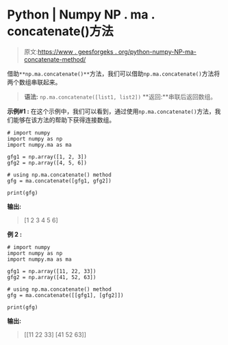 # Python | Numpy NP . ma . concatenate()方法

> 原文:[https://www . geesforgeks . org/python-numpy-NP-ma-concatenate-method/](https://www.geeksforgeeks.org/python-numpy-np-ma-concatenate-method/)

借助`**np.ma.concatenate()**`方法，我们可以借助`np.ma.concatenate()`方法将两个数组串联起来。

> **语法:** `np.ma.concatenate([list1, list2])`
> **返回:**串联后返回数组。

**示例#1 :**
在这个示例中，我们可以看到，通过使用`np.ma.concatenate()`方法，我们能够在该方法的帮助下获得连接数组。

```
# import numpy
import numpy as np
import numpy.ma as ma

gfg1 = np.array([1, 2, 3])
gfg2 = np.array([4, 5, 6])

# using np.ma.concatenate() method
gfg = ma.concatenate([gfg1, gfg2])

print(gfg)
```

**输出:**

> [1 2 3 4 5 6]

**例 2 :**

```
# import numpy
import numpy as np
import numpy.ma as ma

gfg1 = np.array([11, 22, 33])
gfg2 = np.array([41, 52, 63])

# using np.ma.concatenate() method
gfg = ma.concatenate([[gfg1], [gfg2]])

print(gfg)
```

**输出:**

> [[11 22 33]
> [41 52 63]]